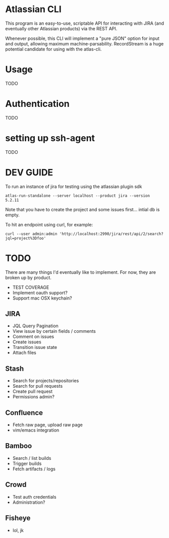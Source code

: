 # Atlassian CLI

This program is an easy-to-use, scriptable API for interacting with JIRA (and
eventually other Atlassian products) via the REST API.

Whenever possible, this CLI will implement a "pure JSON" option for input and
output, allowing maximum machine-parsability.  RecordStream is a huge potential
candidate for using with the atlas-cli.

# Usage

TODO

# Authentication

TODO

# setting up ssh-agent
TODO

# DEV GUIDE

To run an instance of jira for testing using the atlassian plugin sdk

    atlas-run-standalone --server localhost --product jira --version 5.2.11

Note that you have to create the project and some issues first... intial db is empty.

To hit an endpoint using curl, for example:

    curl --user admin:admin 'http://localhost:2990/jira/rest/api/2/search?jql=project%3Dfoo'

# TODO
There are many things I'd eventually like to implement.  For now, they are
broken up by product.

* TEST COVERAGE
* Implement oauth support?
* Support mac OSX keychain?

## JIRA
* JQL Query Pagination
* View issue by certain fields / comments
* Comment on issues
* Create issues
* Transition issue state
* Attach files

## Stash
* Search for projects/repositories
* Search for pull requests
* Create pull request
* Permissions admin?

## Confluence
* Fetch raw page, upload raw page
* vim/emacs integration

## Bamboo
* Search / list builds
* Trigger builds
* Fetch artifacts / logs

## Crowd
* Test auth credentials
* Administration?

## Fisheye
* lol, jk

